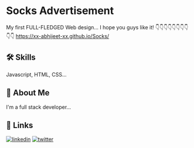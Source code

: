 # Socks Advertisement

My first FULL-FLEDGED Web design... I hope you guys like it!
👇👇👇👇👇👇👇👇👇👇
https://xx-abhijeet-xx.github.io/Socks/

## 🛠 Skills
Javascript, HTML, CSS...


## 🚀 About Me
I'm a full stack developer...


## 🔗 Links
[![linkedin](https://img.shields.io/badge/linkedin-0A66C2?style=for-the-badge&logo=linkedin&logoColor=white)](https://www.linkedin.com/in/abhijeet-verma-the-dragon-sin-of-wrath/)
[![twitter](https://img.shields.io/badge/twitter-1DA1F2?style=for-the-badge&logo=twitter&logoColor=white)](https://twitter.com/lucife_r1)


